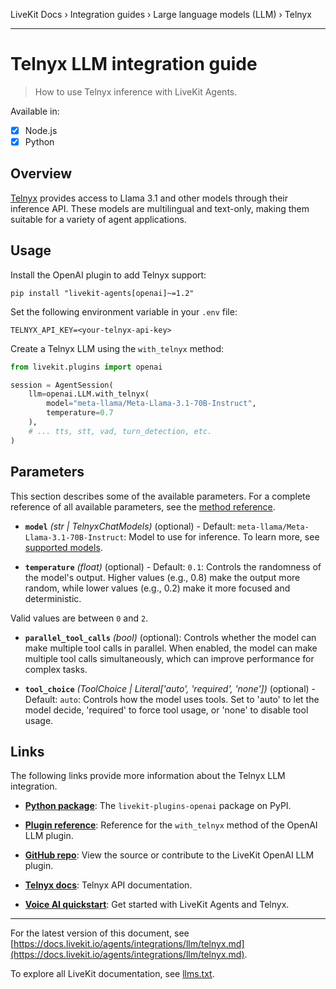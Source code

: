LiveKit Docs › Integration guides › Large language models (LLM) › Telnyx

---

# Telnyx LLM integration guide

> How to use Telnyx inference with LiveKit Agents.

Available in:
- [x] Node.js
- [x] Python

## Overview

[Telnyx](https://telnyx.com/) provides access to Llama 3.1 and other models through their inference API. These models are multilingual and text-only, making them suitable for a variety of agent applications.

## Usage

Install the OpenAI plugin to add Telnyx support:

```shell
pip install "livekit-agents[openai]~=1.2"

```

Set the following environment variable in your `.env` file:

```shell
TELNYX_API_KEY=<your-telnyx-api-key>

```

Create a Telnyx LLM using the `with_telnyx` method:

```python
from livekit.plugins import openai

session = AgentSession(
    llm=openai.LLM.with_telnyx(
        model="meta-llama/Meta-Llama-3.1-70B-Instruct",
        temperature=0.7
    ),
    # ... tts, stt, vad, turn_detection, etc.
)

```

## Parameters

This section describes some of the available parameters. For a complete reference of all available parameters, see the [method reference](https://docs.livekit.io/reference/python/v1/livekit/plugins/openai/index.html.md#livekit.plugins.openai.LLM.with_telnyx).

- **`model`** _(str | TelnyxChatModels)_ (optional) - Default: `meta-llama/Meta-Llama-3.1-70B-Instruct`: Model to use for inference. To learn more, see [supported models](https://developers.telnyx.com/docs/inference/getting-started#models).

- **`temperature`** _(float)_ (optional) - Default: `0.1`: Controls the randomness of the model's output. Higher values (e.g., 0.8) make the output more random, while lower values (e.g., 0.2) make it more focused and deterministic.

Valid values are between `0` and `2`.

- **`parallel_tool_calls`** _(bool)_ (optional): Controls whether the model can make multiple tool calls in parallel. When enabled, the model can make multiple tool calls simultaneously, which can improve performance for complex tasks.

- **`tool_choice`** _(ToolChoice | Literal['auto', 'required', 'none'])_ (optional) - Default: `auto`: Controls how the model uses tools. Set to 'auto' to let the model decide, 'required' to force tool usage, or 'none' to disable tool usage.

## Links

The following links provide more information about the Telnyx LLM integration.

- **[Python package](https://pypi.org/project/livekit-plugins-openai/)**: The `livekit-plugins-openai` package on PyPI.

- **[Plugin reference](https://docs.livekit.io/reference/python/v1/livekit/plugins/openai/index.html.md#livekit.plugins.openai.LLM.with_telnyx)**: Reference for the `with_telnyx` method of the OpenAI LLM plugin.

- **[GitHub repo](https://github.com/livekit/agents/tree/main/livekit-plugins/livekit-plugins-openai)**: View the source or contribute to the LiveKit OpenAI LLM plugin.

- **[Telnyx docs](https://developers.telnyx.com/docs/inference/getting-started)**: Telnyx API documentation.

- **[Voice AI quickstart](https://docs.livekit.io/agents/start/voice-ai.md)**: Get started with LiveKit Agents and Telnyx.

---


For the latest version of this document, see [https://docs.livekit.io/agents/integrations/llm/telnyx.md](https://docs.livekit.io/agents/integrations/llm/telnyx.md).

To explore all LiveKit documentation, see [llms.txt](https://docs.livekit.io/llms.txt).